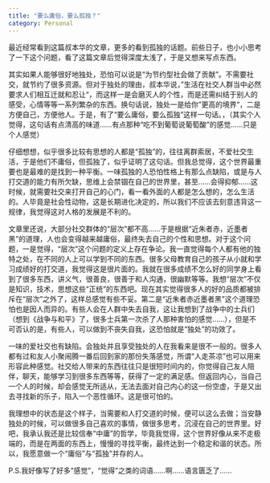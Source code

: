 ```yaml
---
title: "要么庸俗，要么孤独？"
category: Personal
---
```


最近经常看到这篇叔本华的文章，更多的看到孤独的话题。前些日子，也小小思考了一下这个问题，看了这篇文章后觉得深度太浅了，于是又想来写点东西。

其实如果人能够很好地独处，恐怕可以说是“为节约型社会做了贡献”。不需要社交，就节约了很多资源。但对于独处的理由，叔本华说，”生活在社交人群当中必然要求人们相互迁就和忍让“，而这样一是会磨灭人的个性，而是还需纠结于别人的感受，心情等等一系列繁杂的东西。换句话说，独处一是给你”更高的境界“，二是方便自己，方便他人。于是，有了“要么庸俗，要么孤独”这样一句话。，（其实个人觉得，这句话有点清高的味道……有点那种“吃不到葡萄说葡萄酸”的感觉……只是个人感觉）

仔细想想，似乎很多比较有思想的人都是“孤独”的，往往离群索居，不爱社交生活，于是他们不庸俗，但孤独了，似乎证明了这句话。但我总觉得，这个世界最重要也是最难的是找到一种平衡。一味孤独的人恐怕性格上有那么点缺陷，或是与人打交道的能力有所欠缺，思维上会禁锢在自己的世界里，甚至……会得抑郁……这时候，就需要社交来打开自己的心门，看一看外面的人都是怎么想的，怎么生活的。人毕竟是社会性动物，这是长期进化决定的，所以我们不应该去刻意违背这一规律，我觉得这对人格的发展是不利的。

文章里还说，大部分社交群体的“层次”都不高……于是根据“近朱者赤，近墨者黑”的道理，人也会变得越来越庸俗，最终失去自己的个性和思想。对于这个问题，一是觉得，“层次”这个问题的定义上存在争论。我一直觉得每个人都有他的独特之处，在不同的人上可以学到不同的东西。很多父母教育自己的孩子从小就和学习成绩好的打交道，我觉得这是很片面的。我就在很多成绩不怎么好的同学身上看到了很多东西，讲义气，很善良，很善于和人沟通，很幽默等等。我想“层次”不仅是知识，技术，思想这些“正统”的东西吧。现在其实觉得很多人的好的品质都被排斥在“层次”之外了，这样总感觉有些不妥。第二是“近朱者赤近墨者黑”这个道理恐怕也是因人而异的。有些人会在人群中失去自我，这让我想到了战争中的士兵们（想到《战争与和平》了，很多士兵第一次杀了人那种害怕的感觉……），但是不可否认的是，有些人，可以做到不丧失自我，这恐怕就是“独处”的功效了。

一味的爱社交也有缺陷。会独处并且享受独处的人在我看来是很不一般的。很多人都有过和友人小聚闹腾一番后回到家的那份失落感觉，所谓“人走茶凉”也可以用来形容此种感觉。社交给人带来的东西往往只是很短时间内的，你觉得自己友人陪伴，聊天，能够学习到很多东西等等，获得了一定的满足感。但返回内心，当自己一个人的时候，却会感觉无所适从，无法去面对自己内心的这一份空虚，于是又出去寻找新的乐子，陷入一个恶性循环。这是很可怕的。

我理想中的状态是这个样子，当需要和人打交道的时候，便可以这么去做；当安静独处的时候，可以做很多自己喜欢的事情，做很多思考，沉浸在自己的世界里。好吧，我承认我还是比较信奉“中庸”的哲学，毕竟我觉得，这个世界好像从来不走极端的，而是在两面的东西上，慢慢的寻找平衡，最终达到一个稳定和谐的状态。所以，我愿意做一个“庸俗”与“孤独”并存的人。

P.S.我好像写了好多“感觉”，“觉得”之类的词语……啊……语言匮乏了……